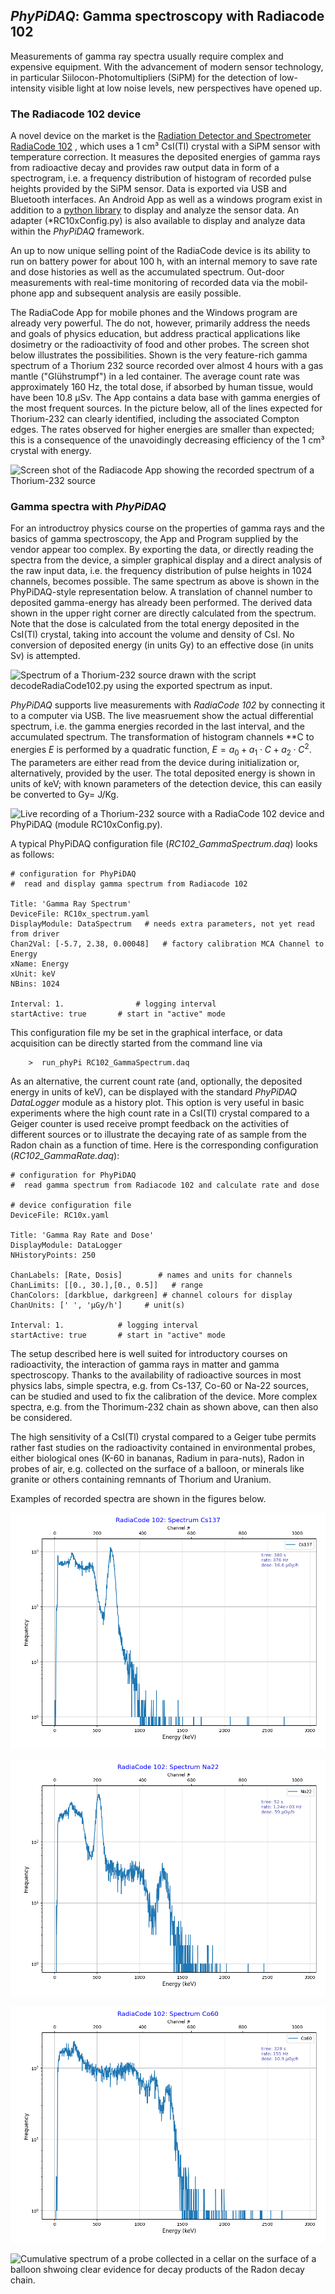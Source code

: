 ## *PhyPiDAQ*: Gamma spectroscopy with Radiacode 102

Measurements of gamma ray spectra usually require complex and expensive equipment.
With the advancement of modern sensor technology, in particular Siilocon-Photomultipliers  (SiPM) for the detection of low-intensity visible light at low noise levels,
new perspectives have opened up. 

### The Radiacode 102 device

A novel device on the market is the  [Radiation Detector and Spectrometer RadiaCode 102](https://radiacode.com) , which uses a 1 cm³ CsI(Tl) crystal with a SiPM sensor with temperature correction. It measures the deposited energies of gamma rays from radioactive decay and provides raw output data in form of a spectrogram, i.e. a frequency distribution of histogram of recorded pulse heights provided by the SiPM sensor.
Data is exported via USB and Bluetooth interfaces.  An Android App as well as a windows program exist in addition to a [python library](https://github.com/cdump/radiacode) to display and analyze the sensor data. An adapter (*RC10xConfig.py) is also available to display and analyze data within the *PhyPiDAQ* framework.

An up to now unique selling point of the RadiaCode device is its ability to run on battery power for about 100 h, with an internal memory to save rate and dose histories as well as the accumulated spectrum. Out-door measurements with real-time monitoring  of recorded data via the mobil-phone app and subsequent analysis are easily possible.

The RadiaCode App for mobile phones and the Windows program are already very powerful. The do not, however, primarily address the needs and goals of physics education, but address practical applications like dosimetry or the radioactivity of food and other probes. The screen shot below illustrates the possibilities. Shown is the very feature-rich gamma  spectrum of a Thorium 232 source recorded over almost 4 hours
with a  gas mantle ("Glühstrumpf") in a led container. The average count rate was
approximately 160 Hz, the total dose, if absorbed by human tissue, would have been 
10.8 µSv. The App contains a data base with gamma energies of the most frequent sources. In the picture below, all of the lines expected for Thorium-232 can clearly identified, including the associated Compton edges. The rates observed for higher energies are smaller than expected; this is a consequence of the unavoidingly 
decreasing efficiency  of the 1 cm³ crystal with energy.

   ![Screen shot of the Radiacode App showing the recorded spectrum of a Thorium-232  
        source](images/RadiaCode_ThoriumSpectrum.png)

### Gamma spectra with *PhyPiDAQ*

For an introductroy physics course on the properties of gamma rays and the basics of gamma spectroscopy, the App and Program supplied by the vendor appear too complex.
By exporting the data, or directly reading the spectra from the device, a simpler graphical display and a direct analysis of the raw input data, i.e. the frequency distribution of pulse heights in 1024 channels, becomes possible. The same spectrum as above is shown in
the PhyPiDAQ-style representation below. A translation of channel number to deposited
gamma-energy has already been performed. The derived data shown in the upper right corner are directly calculated from the spectrum.  Note that the dose is calculated from
the total energy deposited in the CsI(Tl) crystal, taking into account the volume and density of CsI. No conversion of deposited energy (in units Gy) to an effective dose (in units Sv) is attempted. 

  ![Spectrum of a Thorium-232 source drawn with the script *decodeRadiaCode102.py*
  using the exported spectrum as input. ](images/Gamma_Spectrum.png)

*PhyPiDAQ* supports live measurements with *RadiaCode 102* by connecting it to 
a computer via USB. The live measruement show the actual differential spectrum, i.e.
the gamma energies recorded in the last interval, and the accumulated spectrum. 
The transformation of histogram channels **C to energies *E* is performed by a quadratic function, $E = a_0 + a_1\cdot C + a_2 \cdot C^2$. The parameters are either
read from the device during initialization or, alternatively, provided by the user. The
total deposited energy is shown in units of keV; with known parameters of the detection device, this can easily be converted to Gy= J/Kg. 

   ![Live recording of a Thorium-232 source with a *RadiaCode 102* device and
   *PhyPiDAQ* (module *RC10xConfig.py*).](images/Gluehstrumpf.png)


A typical PhyPiDAQ configuration file (*RC102_GammaSpectrum.daq*)  looks as follows:

```
# configuration for PhyPiDAQ 
#  read and display gamma spectrum from Radiacode 102

Title: 'Gamma Ray Spectrum'
DeviceFile: RC10x_spectrum.yaml  
DisplayModule: DataSpectrum   # needs extra parameters, not yet read from driver 
Chan2Val: [-5.7, 2.38, 0.00048]   # factory calibration MCA Channel to Energy
xName: Energy
xUnit: keV
NBins: 1024

Interval: 1.                # logging interval 
startActive: true       # start in "active" mode
```

This configuration file my be set in the graphical interface, or data acquisition can be directly started from the command line via   

        >  run_phyPi RC102_GammaSpectrum.daq 

As an alternative, the current count rate (and, optionally, the deposited energy in units of
keV), can be displayed with the standard *PhyPiDAQ* *DataLogger* module as a history
plot. This option is very useful in basic experiments where the high count rate in a CsI(Tl)
crystal compared to a Geiger counter is used receive prompt feedback on the activities of
different sources or to illustrate the decaying rate of as sample from the Radon chain as a
function of time. Here is the corresponding configuration (*RC102_GammaRate.daq*):

```
# configuration for PhyPiDAQ 
#  read gamma spectrum from Radiacode 102 and calculate rate and dose

# device configuration file
DeviceFile: RC10x.yaml  

Title: 'Gamma Ray Rate and Dose'
DisplayModule: DataLogger
NHistoryPoints: 250 

ChanLabels: [Rate, Dosis]        # names and units for channels 
ChanLimits: [[0., 30.],[0., 0.5]]   # range
ChanColors: [darkblue, darkgreen] # channel colours for display
ChanUnits: [' ', 'µGy/h']     # unit(s)

Interval: 1.            # logging interval 
startActive: true       # start in "active" mode
```

The setup described here is well suited for introductory courses on radioactivity, the interaction of gamma rays in matter and gamma spectroscopy. Thanks to the availability of radioactive sources in most physics labs, simple spectra, e.g. from Cs-137, Co-60 or Na-22 sources, can be studied and used to fix the calibration of the device. More complex spectra, e.g. from the Thorimum-232 chain as shown above, can then also be considered. 

The high sensitivity of a CsI(Tl) crystal compared to a Geiger tube permits rather fast studies on the radioactivity contained in environmental probes, either biological ones (K-60 in bananas, Radium in para-nuts), Radon in probes of air, e.g. collected on the surface of a balloon,  or minerals like granite or others containing remnants of Thorium and Uranium. 
 
Examples of recorded spectra are shown in the figures below.
 
  ![Cumulative spectrum of a Cs-137 source.](images/Cs137_Spectrum.png)
 
  ![Cumulative spectrum of a Na-22 source.](images/Na22_Spectrum.png)
 
  ![Cumulative spectrum of a Co-60 source.](images/Co60_Spectrum.png)

  ![Cumulative spectrum of a probe collected in a cellar on the surface of a balloon
  shwoing clear evidence for decay products of the Radon decay chain.](
  images/Radon_Spectrum.png) 

 